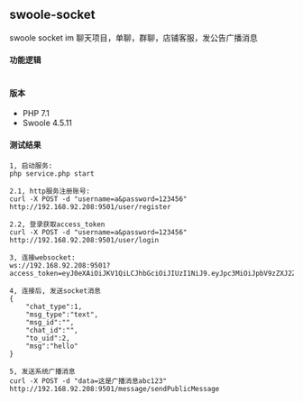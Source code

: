 ## swoole-socket
swoole socket im 聊天项目，单聊，群聊，店铺客服，发公告广播消息

#### 功能逻辑
```text

```

#### 版本
- PHP 7.1
- Swoole 4.5.11


#### 测试结果

```shell script
1, 启动服务: 
php service.php start

2.1, http服务注册账号: 
curl -X POST -d "username=a&password=123456" http://192.168.92.208:9501/user/register

2.2, 登录获取access_token
curl -X POST -d "username=a&password=123456" http://192.168.92.208:9501/user/login 

3, 连接websocket: 
ws://192.168.92.208:9501?access_token=eyJ0eXAiOiJKV1QiLCJhbGciOiJIUzI1NiJ9.eyJpc3MiOiJpbV9zZXJ2ZXIiLCJpYXQiOjE2NzE2OTY4NjIsImV4cCI6ODY0MDAsInVpZCI6Miwic2NvcGVzIjpbXX0.yjjVXII1S_HXv2xpZUhT79onfb3q2ijR0lAWgeVVCBA

4, 连接后, 发送socket消息
{
    "chat_type":1,
    "msg_type":"text",
    "msg_id":"",
    "chat_id":"",
    "to_uid":2,
    "msg":"hello"
}

5, 发送系统广播消息
curl -X POST -d "data=这是广播消息abc123" http://192.168.92.208:9501/message/sendPublicMessage

```